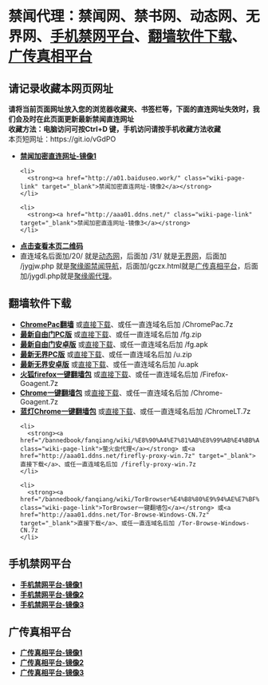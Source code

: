 <h1>禁闻代理：禁闻网、禁书网、动态网、无界网、<a href="#mobilejinwang">手机禁网平台</a>、<a href="#fanqiangsoft">翻墙软件下载</a>、<a href="#gczxpt">广传真相平台</a></h1> 
<h2>请记录收藏本网页网址</h2>
<strong>请将当前页面网址放入您的浏览器收藏夹、书签栏等，下面的直连网址失效时，我们会及时在此页面更新最新禁闻直连网址 
<br>收藏方法：电脑访问可按Ctrl+D 键，手机访问请按手机收藏方法收藏</strong>
<br>本页短网址：https://git.io/vGdPO


<div class="boxed-group-inner wiki-auxiliary-content wiki-auxiliary-content-no-bg">

  <ul class="wiki-pages" data-filterable-for="wiki-pages-filter" data-filterable-type="substring">
 <li>
      <strong><a href="http://b3.168dns.info/" class="wiki-page-link" target="_blank">禁闻加密直连网址-镜像1</a></strong>
    </li>

    <li>
      <strong><a href="http://a01.baiduseo.work/" class="wiki-page-link" target="_blank">禁闻加密直连网址-镜像2</a></strong>
    </li>

    <li>
      <strong><a href="http://aaa01.ddns.net/" class="wiki-page-link" target="_blank">禁闻加密直连网址-镜像3</a></strong>
    </li>

 <li>
 <strong><a href="https://cloud.githubusercontent.com/assets/4361923/9572222/560db836-4fef-11e5-9467-25ebfe3e460b.jpg" target="_blank">点击查看本页二维码</a></strong>
    </li>
 <li>
     直连域名后面加/20/ 就是<a href="http://aaa01.ddns.net/20/" target="_blank">动态网</a>，后面加 /31/ 就是<a href="http://aaa01.ddns.net/31/" target="_blank">无界网</a>，后面加 /jygjw.php 就是<a href="http://aaa01.ddns.net/jygjw.php" target="_blank">聚缘阁禁闻导航</a>，后面加/gczx.html就是<a href="http://aaa01.ddns.net/gczx.html" target="_blank">广传真相平台</a>，后面加/jygdl.php就是<a href="http://aaa01.ddns.net/jygdl.php" target="_blank">聚缘阁代理</a>。
    </li>
 

  </ul>

</div>

<h2>翻墙软件下载</h2><a name="fanqiangsoft"></a>
<div class="boxed-group-inner wiki-auxiliary-content wiki-auxiliary-content-no-bg">
  <ul class="wiki-pages" data-filterable-for="wiki-pages-filter" data-filterable-type="substring">
 <li>
      <strong><a href="/bannedbook/fanqiang/wiki/ChromePac%E7%BF%BB%E5%A2%99" class="wiki-page-link">ChromePac翻墙</a></strong> 或<a href="http://b3.168dns.info/ChromePac.7z" target="_blank">直接下载</a>、或任一直连域名后加 /ChromePac.7z
    </li> 
 <li>
      <strong><a href="https://git.io/fgp" target="_blank">最新自由门PC版</a></strong> 或<a href="http://aaa01.ddns.net/fg.zip" target="_blank">直接下载</a>、或任一直连域名后加 /fg.zip
    </li> 
 <li>
      <strong><a href="https://git.io/fgma" target="_blank">最新自由门安卓版</a></strong> 或<a href="http://aaa01.ddns.net/fg.apk" target="_blank">直接下载</a>、或任一直连域名后加 /fg.apk
    </li> 

 <li>
      <strong><a href="https://git.io/HNvvvQ" target="_blank">最新无界PC版</a></strong> 或<a href="http://aaa01.ddns.net/u.zip" target="_blank">直接下载</a>、或任一直连域名后加 /u.zip
    </li> 

 <li>
      <strong><a href="https://git.io/2S1IBQ" target="_blank">最新无界安卓版</a></strong> 或<a href="http://aaa01.ddns.net/u.apk" target="_blank">直接下载</a>、或任一直连域名后加 /u.apk
    </li> 

 <li>
      <strong><a href="/bannedbook/fanqiang/wiki/%E7%81%AB%E7%8B%90firefox%E4%B8%80%E9%94%AE%E7%BF%BB%E5%A2%99%E5%8C%85" class="wiki-page-link">火狐firefox一键翻墙包</a></strong> 或<a href="http://aaa01.ddns.net/Firefox-Goagent.7z" target="_blank">直接下载</a>、或任一直连域名后加 /Firefox-Goagent.7z
    </li>    
    <li>
      <strong><a href="/bannedbook/fanqiang/wiki/Chrome%E4%B8%80%E9%94%AE%E7%BF%BB%E5%A2%99%E5%8C%85" class="wiki-page-link">Chrome一键翻墙包</a></strong> 或<a href="http://aaa01.ddns.net/Chrome-Goagent.7z" target="_blank">直接下载</a>、或任一直连域名后加 /Chrome-Goagent.7z
    </li>
    <li>
      <strong><a href="/bannedbook/fanqiang/wiki/%E8%93%9D%E7%81%AFChrome%E4%B8%80%E9%94%AE%E7%BF%BB%E5%A2%99%E5%8C%85" class="wiki-page-link">蓝灯Chrome一键翻墙包</a></strong> 或<a href="http://aaa01.ddns.net/ChromeLT.7z" target="_blank">直接下载</a>、或任一直连域名后加 /ChromeLT.7z
    </li>

    <li>
      <strong><a href="/bannedbook/fanqiang/wiki/%E8%90%A4%E7%81%AB%E8%99%AB%E4%BB%A3%E7%90%86" class="wiki-page-link">萤火虫代理</a></strong> 或<a href="http://aaa01.ddns.net/firefly-proxy-win.7z" target="_blank">直接下载</a>、或任一直连域名后加 /firefly-proxy-win.7z
    </li>

    <li>
      <strong><a href="/bannedbook/fanqiang/wiki/TorBrowser%E4%B8%80%E9%94%AE%E7%BF%BB%E5%A2%99%E5%8C%85" class="wiki-page-link">TorBrowser一键翻墙包</a></strong> 或<a href="http://aaa01.ddns.net/Tor-Browse-Windows-CN.7z" target="_blank">直接下载</a>、或任一直连域名后加 /Tor-Browse-Windows-CN.7z
    </li>

  </ul>
</div>

<h2>手机禁网平台</h2><a name="mobilejinwang"></a>
<div class="boxed-group-inner wiki-auxiliary-content wiki-auxiliary-content-no-bg">
  <ul class="wiki-pages" data-filterable-for="wiki-pages-filter" data-filterable-type="substring">
    <li>
      <strong><a href="http://b3.168dns.info/1/" class="wiki-page-link" target="_blank">手机禁网平台-镜像1</a></strong>
    </li>
    <li>
      <strong><a href="http://a01.baiduseo.work/1/" class="wiki-page-link" target="_blank">手机禁网平台-镜像2</a></strong>
    </li>
    <li>
      <strong><a href="http://aaa01.ddns.net/1/" class="wiki-page-link" target="_blank">手机禁网平台-镜像3</a></strong>
    </li>
  </ul>
</div>

<h2>广传真相平台</h2><a name="gczxpt"></a>
<div class="boxed-group-inner wiki-auxiliary-content wiki-auxiliary-content-no-bg">
  <ul class="wiki-pages" data-filterable-for="wiki-pages-filter" data-filterable-type="substring">
    <li>
      <strong><a href="http://b3.168dns.info/gczx.html" class="wiki-page-link" target="_blank">广传真相平台-镜像1</a></strong>
    </li>
    <li>
      <strong><a href="http://a01.baiduseo.work/gczx.html" class="wiki-page-link" target="_blank">广传真相平台-镜像2</a></strong>
    </li>
    <li>
      <strong><a href="http://aaa01.ddns.net/gczx.html" class="wiki-page-link" target="_blank">广传真相平台-镜像3</a></strong>
    </li>
  </ul>
</div>